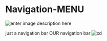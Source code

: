 # Navigation-MENU
![enter image description here](https://i.imgur.com/rRlI5ec.gif)

 just a navigation bar
 OUR navigation bar
 ![xd](https://memetemplate.in/uploads/1638303523.jpeg)


